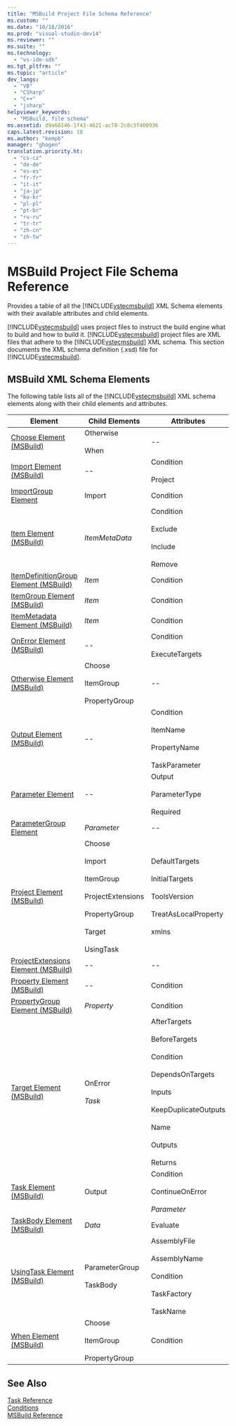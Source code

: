 ```yaml
---
title: "MSBuild Project File Schema Reference"
ms.custom: ""
ms.date: "10/18/2016"
ms.prod: "visual-studio-dev14"
ms.reviewer: ""
ms.suite: ""
ms.technology: 
  - "vs-ide-sdk"
ms.tgt_pltfrm: ""
ms.topic: "article"
dev_langs: 
  - "VB"
  - "CSharp"
  - "C++"
  - "jsharp"
helpviewer_keywords: 
  - "MSBuild, file schema"
ms.assetid: d9a68146-1f43-4621-ac78-2c8c3f400936
caps.latest.revision: 18
ms.author: "kempb"
manager: "ghogen"
translation.priority.ht: 
  - "cs-cz"
  - "de-de"
  - "es-es"
  - "fr-fr"
  - "it-it"
  - "ja-jp"
  - "ko-kr"
  - "pl-pl"
  - "pt-br"
  - "ru-ru"
  - "tr-tr"
  - "zh-cn"
  - "zh-tw"
---
```

# MSBuild Project File Schema Reference
Provides a table of all the [!INCLUDE[vstecmsbuild](../extensibility/includes/vstecmsbuild_md.md)] XML Schema elements with their available attributes and child elements.  
  
 [!INCLUDE[vstecmsbuild](../extensibility/includes/vstecmsbuild_md.md)] uses project files to instruct the build engine what to build and how to build it. [!INCLUDE[vstecmsbuild](../extensibility/includes/vstecmsbuild_md.md)] project files are XML files that adhere to the [!INCLUDE[vstecmsbuild](../extensibility/includes/vstecmsbuild_md.md)] XML schema. This section documents the XML schema definition (.xsd) file for [!INCLUDE[vstecmsbuild](../extensibility/includes/vstecmsbuild_md.md)].  
  
## MSBuild XML Schema Elements  
 The following table lists all of the [!INCLUDE[vstecmsbuild](../extensibility/includes/vstecmsbuild_md.md)] XML schema elements along with their child elements and attributes.  
  
|Element|Child Elements|Attributes|  
|-------------|--------------------|----------------|  
|[Choose Element (MSBuild)](../reference/choose-element--msbuild-.md)|Otherwise<br /><br /> When|--|  
|[Import Element (MSBuild)](../reference/import-element--msbuild-.md)|--|Condition<br /><br /> Project|  
|[ImportGroup Element](../reference/importgroup-element.md)|Import|Condition|  
|[Item Element (MSBuild)](../reference/item-element--msbuild-.md)|*ItemMetaData*|Condition<br /><br /> Exclude<br /><br /> Include<br /><br /> Remove|  
|[ItemDefinitionGroup Element (MSBuild)](../reference/itemdefinitiongroup-element--msbuild-.md)|*Item*|Condition|  
|[ItemGroup Element (MSBuild)](../reference/itemgroup-element--msbuild-.md)|*Item*|Condition|  
|[ItemMetadata Element (MSBuild)](../reference/itemmetadata-element--msbuild-.md)|*Item*|Condition|  
|[OnError Element (MSBuild)](../reference/onerror-element--msbuild-.md)|--|Condition<br /><br /> ExecuteTargets|  
|[Otherwise Element (MSBuild)](../reference/otherwise-element--msbuild-.md)|Choose<br /><br /> ItemGroup<br /><br /> PropertyGroup|--|  
|[Output Element (MSBuild)](../reference/output-element--msbuild-.md)|--|Condition<br /><br /> ItemName<br /><br /> PropertyName<br /><br /> TaskParameter|  
|[Parameter Element](../reference/parameter-element.md)|--|Output<br /><br /> ParameterType<br /><br /> Required|  
|[ParameterGroup Element](../reference/parametergroup-element.md)|*Parameter*|--|  
|[Project Element (MSBuild)](../reference/project-element--msbuild-.md)|Choose<br /><br /> Import<br /><br /> ItemGroup<br /><br /> ProjectExtensions<br /><br /> PropertyGroup<br /><br /> Target<br /><br /> UsingTask|DefaultTargets<br /><br /> InitialTargets<br /><br /> ToolsVersion<br /><br /> TreatAsLocalProperty<br /><br /> xmlns|  
|[ProjectExtensions Element (MSBuild)](../reference/projectextensions-element--msbuild-.md)|--|--|  
|[Property Element (MSBuild)](../reference/property-element--msbuild-.md)|--|Condition|  
|[PropertyGroup Element (MSBuild)](../reference/propertygroup-element--msbuild-.md)|*Property*|Condition|  
|[Target Element (MSBuild)](../reference/target-element--msbuild-.md)|OnError<br /><br /> *Task*|AfterTargets<br /><br /> BeforeTargets<br /><br /> Condition<br /><br /> DependsOnTargets<br /><br /> Inputs<br /><br /> KeepDuplicateOutputs<br /><br /> Name<br /><br /> Outputs<br /><br /> Returns|  
|[Task Element (MSBuild)](../reference/task-element--msbuild-.md)|Output|Condition<br /><br /> ContinueOnError<br /><br /> *Parameter*|  
|[TaskBody Element (MSBuild)](../reference/taskbody-element--msbuild-.md)|*Data*|Evaluate|  
|[UsingTask Element (MSBuild)](../reference/usingtask-element--msbuild-.md)|ParameterGroup<br /><br /> TaskBody|AssemblyFile<br /><br /> AssemblyName<br /><br /> Condition<br /><br /> TaskFactory<br /><br /> TaskName|  
|[When Element (MSBuild)](../reference/when-element--msbuild-.md)|Choose<br /><br /> ItemGroup<br /><br /> PropertyGroup|Condition|  
  
## See Also  
 [Task Reference](../reference/msbuild-task-reference.md)   
 [Conditions](../reference/msbuild-conditions.md)   
 [MSBuild Reference](../reference/msbuild-reference.md)
